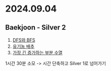 # 2024.09.04

## Baekjoon - Silver 2
1. [DFS와 BFS](https://www.acmicpc.net/problem/1260)
2. [유기농 배추](https://www.acmicpc.net/problem/1012)
3. [가장 긴 증가하는 부분 수열](https://www.acmicpc.net/problem/11053)

1시간 30분 소모 -> 시간 단축하고 Silver 1로 넘어가기